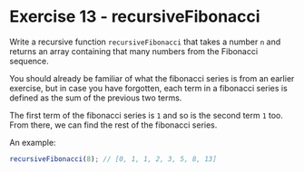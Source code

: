 # Exercise 13 - recursiveFibonacci

Write a recursive function `recursiveFibonacci` that takes a number `n` and returns an array
containing that many numbers from the Fibonacci sequence.

You should already be familiar of what the fibonacci series is from an earlier exercise, but in case you have forgotten, each term in a fibonacci series is defined as the sum of the previous two terms.

The first term of the fibonacci series is `1` and so is the second term `1` too. From there, we can find the rest of the fibonacci series.

An example:

```javascript
recursiveFibonacci(8); // [0, 1, 1, 2, 3, 5, 8, 13]
```
